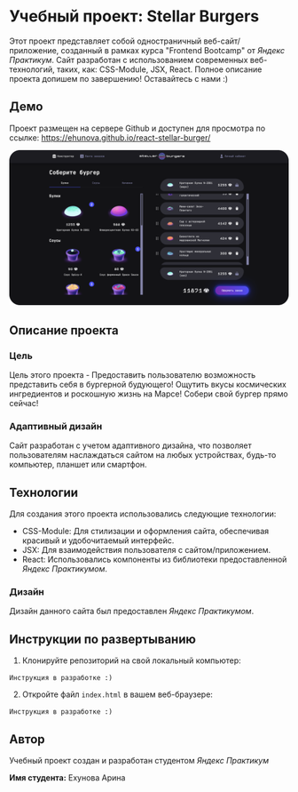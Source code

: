 # Учебный проект: Stellar Burgers
Этот проект представляет собой одностраничный веб-сайт/приложение,
созданный в рамках курса "Frontend Bootcamp" от _Яндекс Практикум_.
Сайт разработан с использованием современных веб-технологий,
таких, как: CSS-Module, JSX, React. Полное описание проекта допишем по завершению! Оставайтесь с нами :)

## Демо
Проект размещен на сервере Github и доступен для просмотра по ссылке: https://ehunova.github.io/react-stellar-burger/

![Главная страница проекта](/screen-page.png)

## Описание проекта
### Цель
Цель этого проекта - Предоставить пользователю возможность представить себя в бургерной будующего!
Ощутить вкусы космических ингредиентов и роскошную жизнь на Марсе! Собери свой бургер прямо сейчас!

### Адаптивный дизайн
Сайт разработан с учетом адаптивного дизайна, что позволяет пользователям
наслаждаться сайтом на любых устройствах, будь-то компьютер, планшет или
смартфон.

## Технологии
Для создания этого проекта использовались следующие технологии:

- CSS-Module: Для стилизации и оформления сайта, обеспечивая красивый и удобочитаемый
  интерфейс.
- JSX: Для взаимодействия пользователя с сайтом/приложением.
- React: Использовались компоненты из библиотеки предоставленной _Яндекс Практикумом_.

### Дизайн
Дизайн данного сайта был предоставлен _Яндекс Практикумом_.

## Инструкции по развертыванию
1. Клонируйте репозиторий на свой локальный компьютер:
  ```
  Инструкция в разработке :)
  ```
2. Откройте файл `index.html` в вашем веб-браузере:
  ```
  Инструкция в разработке :)
  ```

## Автор

Учебный проект создан и разработан студентом _Яндекс Практикум_

**Имя студента:** Ехунова Арина
